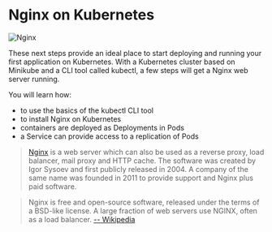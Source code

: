 # Nginx on Kubernetes #

![Nginx](/javajon/courses/kubernetes-applications/nginx/assets/nginx.png "Web server, reverse/mail proxy server")

These next steps provide an ideal place to start deploying and running your first application on Kubernetes. With a Kubernetes cluster based on Minikube and a CLI tool called kubectl, a few steps will get a Nginx web server running.

You will learn how:

- to use the basics of the kubectl CLI tool
- to install Nginx on Kubernetes
- containers are deployed as Deployments in Pods
- a Service can provide access to a replication of Pods

> [Nginx](https://www.nginx.com) is a web server which can also be used as a reverse proxy, load balancer, mail proxy and HTTP cache. The software was created by Igor Sysoev and first publicly released in 2004. A company of the same name was founded in 2011 to provide support and Nginx plus paid software.

> Nginx is free and open-source software, released under the terms of a BSD-like license. A large fraction of web servers use NGINX, often as a load balancer. [-- Wikipedia](https://en.wikipedia.org/wiki/Nginx)
